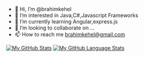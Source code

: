 - 👋 Hi, I’m @brahimkehel
- 👀 I’m interested in Java,C#,Javascript Frameworks
- 🌱 I’m currently learning Angular,express.js
- 💞️ I’m looking to collaborate on ...
- 📫 How to reach me brahimkehel@gmail.com

<!---
brahimkehel/brahimkehel is a ✨ special ✨ repository because its `README.md` (this file) appears on your GitHub profile.
You can click the Preview link to take a look at your changes.
--->

[![My GitHub Stats](https://github-readme-stats.vercel.app/api/?username=brahimkehel&count_private=true&theme=tokyonight&showicons=true)]()
[![My GitHub Language Stats](https://github-readme-stats.vercel.app/api/top-langs/?username=brahimkehel&langs_count=5&theme=tokyonight)]()
